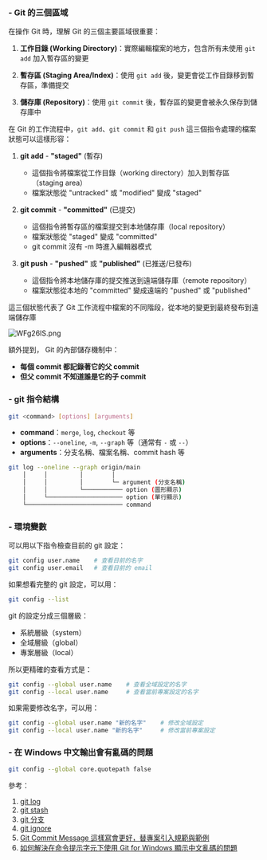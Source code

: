 ### - Git 的三個區域

在操作 Git 時，理解 Git 的三個主要區域很重要：

1. **工作目錄 (Working Directory)**：實際編輯檔案的地方，包含所有未使用 `git add` 加入暫存區的變更

2. **暫存區 (Staging Area/Index)**：使用 `git add` 後，變更會從工作目錄移到暫存區，準備提交

3. **儲存庫 (Repository)**：使用 `git commit` 後，暫存區的變更會被永久保存到儲存庫中

在 Git 的工作流程中，`git add`、`git commit` 和 `git push` 這三個指令處理的檔案狀態可以這樣形容：

1. **git add** - **"staged"** (暫存)
   - 這個指令將檔案從工作目錄（working directory）加入到暫存區（staging area）
   - 檔案狀態從 "untracked" 或 "modified" 變成 "staged"

2. **git commit** - **"committed"** (已提交)
   - 這個指令將暫存區的檔案提交到本地儲存庫（local repository）
   - 檔案狀態從 "staged" 變成 "committed"
   - git commit 沒有 -m 時進入編輯器模式

3. **git push** - **"pushed"** 或 **"published"** (已推送/已發布)
   - 這個指令將本地儲存庫的提交推送到遠端儲存庫（remote repository）
   - 檔案狀態從本地的 "committed" 變成遠端的 "pushed" 或 "published"

這三個狀態代表了 Git 工作流程中檔案的不同階段，從本地的變更到最終發布到遠端儲存庫

![WFg26IS.png](WFg26IS.png)

額外提到， Git 的內部儲存機制中：
- **每個 commit 都記錄著它的父 commit**
- **但父 commit 不知道誰是它的子 commit**
### - git 指令結構

```bash
git <command> [options] [arguments]
```

- **command**：`merge`, `log`, `checkout` 等
- **options**：`--oneline`, `-m`, `--graph` 等（通常有 `-` 或 `--`）
- **arguments**：分支名稱、檔案名稱、commit hash 等

```bash
git log --oneline --graph origin/main
    │     │         │        │
    │     │         │        └─ argument (分支名稱)
    │     │         └─────────── option (圖形顯示)
    │     └───────────────────── option (單行顯示)
    └─────────────────────────── command
```

### - 環境變數

可以用以下指令檢查目前的 git 設定：

```bash
git config user.name    # 查看目前的名字
git config user.email   # 查看目前的 email
```

如果想看完整的 git 設定，可以用：
```bash
git config --list
```

git 的設定分成三個層級：
- 系統層級（system）
- 全域層級（global）
- 專案層級（local）

所以更精確的查看方式是：
```bash
git config --global user.name    # 查看全域設定的名字
git config --local user.name     # 查看當前專案設定的名字
```

如果需要修改名字，可以用：
```bash
git config --global user.name "新的名字"    # 修改全域設定
git config --local user.name "新的名字"     # 修改當前專案設定
```

### - 在 Windows 中文輸出會有亂碼的問題

```bash
git config --global core.quotepath false
```

參考：
1. [git log](git%20log.md)
2. [git stash](git%20stash.md)
3. [git 分支](git%20分支.md)
4. [git ignore](git%20ignore.md)
5. [Git Commit Message 這樣寫會更好，替專案引入規範與範例](https://wadehuanglearning.blogspot.com/2019/05/commit-commit-commit-why-what-commit.html)
6. [如何解決在命令提示字元下使用 Git for Windows 顯示中文亂碼的問題](https://blog.miniasp.com/post/2017/09/17/Git-for-Windows-Command-Prompt-Display-Chinese-Issues)